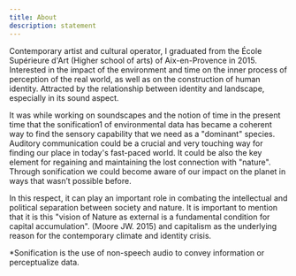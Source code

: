 ```yaml
---
title: About
description: statement
---
```


Contemporary artist and cultural operator, I graduated from the École Supérieure d'Art (Higher school of arts) of Aix-en-Provence in 2015. Interested in the impact of the environment and time on the inner process of perception of the real world, as well as on the construction of human identity. Attracted by the relationship between identity and landscape, especially in its sound aspect.

It was while working on soundscapes and the notion of time in the present time that the sonification1 of environmental data has became a coherent way to find the sensory capability that we need as a "dominant" species. Auditory communication could be a crucial and very touching way for finding our place in today's fast-paced world. It could be also the key element for regaining and maintaining the lost connection with "nature". Through sonification we could become aware of our impact on the planet in ways that wasn’t possible before.

In this respect, it can play an important role in combating the intellectual and political separation between society and nature. It is important to mention that it is this "vision of Nature as external is a fundamental condition for capital accumulation". (Moore JW. 2015) and capitalism as the underlying reason for the contemporary climate and identity crisis.

*Sonification is the use of non-speech audio to convey information or perceptualize data.
